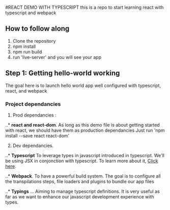 #REACT DEMO WITH TYPESCRIPT
this is a repo to start learning react with typescript and webpack

## How to follow along
1. Clone the repository
2. npm install
3. npm run build 
4. run 'live-server' and you will see your app

## Step 1: Getting hello-world working
The goal here is to launch hello world app well configured with typescript, react, and webpack

### Project dependancies
1. Prod dependancies :

..* **react and react-dom**.
As long as this demo file is about getting started with react, we should have them as production dependancies 
Just run 'npm install --save react react-dom'

2. Dev dependancies.

..* **Typescript**
To leverage types in javascript introduced in typescript. We'll be using JSX in conjonction with typescript. To learn more about it, [Click here](https://basarat.gitbooks.io/typescript/docs/jsx/tsx.html).


..* **Webpack**.
To have a powerful build system. The goal is to configure all the transpilations steps, file loaders and plugins to bundle our app files

..* **Typings** 
... Aiming to manage typescript definitions. It is very useful as far as we want to enhance our javascript development experience with types. 